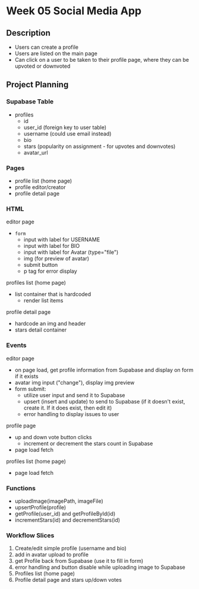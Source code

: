 # Week 05 Social Media App

## Description

-   Users can create a profile
-   Users are listed on the main page
-   Can click on a user to be taken to their profile page, where they can be upvoted or downvoted

## Project Planning

### Supabase Table

-   profiles
    -   id
    -   user_id (foreign key to user table)
    -   username (could use email instead)
    -   bio
    -   stars (popularity on assignment - for upvotes and downvotes)
    -   avatar_url

### Pages

-   profile list (home page)
-   profile editor/creator
-   profile detail page

### HTML

editor page

-   `form`
    -   input with label for USERNAME
    -   input with label for BIO
    -   input with label for Avatar (type="file")
    -   img (for preview of avatar)
    -   submit button
    -   p tag for error display

profiles list (home page)

-   list container that is hardcoded
    -   render list items

profile detail page

-   hardcode an img and header
-   stars detail container

### Events

editor page

-   on page load, get profile information from Supabase and display on form if it exists
-   avatar img input ("change"), display img preview
-   form submit:
    -   utilize user input and send it to Supabase
    -   upsert (insert and update) to send to Supabase (if it doesn't exist, create it. If it does exist, then edit it)
    -   error handling to display issues to user

profile page

-   up and down vote button clicks
    -   increment or decrement the stars count in Supabase
-   page load fetch

profiles list (home page)

-   page load fetch

### Functions

-   uploadImage(imagePath, imageFile)
-   upsertProfile(profile)
-   getProfile(user_id) and getProfileById(id)
-   incrementStars(id) and decrementStars(id)

### Workflow Slices

1. Create/edit simple profile (username and bio)
2. add in avatar upload to profile
3. get Profile back from Supabase (use it to fill in form)
4. error handling and button disable while uploading image to Supabase
5. Profiles list (home page)
6. Profile detail page and stars up/down votes
